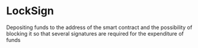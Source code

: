 # LockSign
Depositing funds to the address of the smart contract and the possibility of blocking it so that several signatures are required for the expenditure of funds
